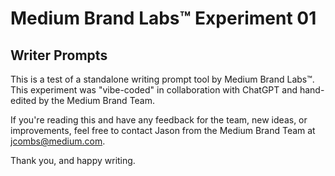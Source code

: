 # Medium Brand Labs™ Experiment 01
## Writer Prompts
This is a test of a standalone writing prompt tool by Medium Brand Labs™. This experiment was "vibe-coded" in collaboration with ChatGPT and hand-edited by the Medium Brand Team.

If you're reading this and have any feedback for the team, new ideas, or improvements, feel free to contact Jason from the Medium Brand Team at jcombs@medium.com.

Thank you, and happy writing.

